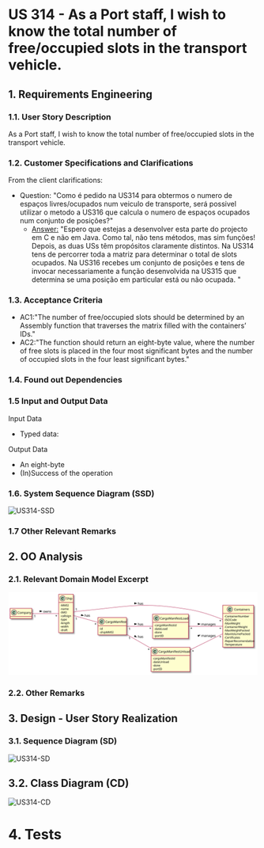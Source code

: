 # US 314 - As a Port staff, I wish to know the total number of free/occupied slots in the transport vehicle.



## 1. Requirements Engineering

### 1.1. User Story Description

As a Port staff, I wish to know the total number of free/occupied slots in the transport vehicle.

### 1.2. Customer Specifications and Clarifications


From the client clarifications:

* Question: "Como é pedido na US314 para obtermos o numero de espaços livres/ocupados num veiculo de transporte, será possivel utilizar o metodo a US316 que calcula o numero de espaços ocupados num conjunto de posições?"
  * [Answer:](https://moodle.isep.ipp.pt/mod/forum/discuss.php?d=12844) "Espero que estejas a desenvolver esta parte do projecto em C e não em Java. Como tal, não tens métodos, mas sim funções!
    Depois, as duas USs têm propósitos claramente distintos. Na US314 tens de percorrer toda a matriz para determinar o total de slots ocupados. Na US316 recebes um conjunto de posições e tens de invocar necessariamente a função desenvolvida na US315 que determina se uma posição em particular está ou não ocupada. "

### 1.3. Acceptance Criteria


* AC1:"The number of free/occupied slots should be determined by an
  Assembly function that traverses the matrix filled with the containers’
  IDs."
* AC2:"The function should return an eight-byte value, where the number of free
  slots is placed in the four most significant bytes and the number of
  occupied slots in the four least significant bytes."

### 1.4. Found out Dependencies


### 1.5 Input and Output Data


Input Data

* Typed data:


Output Data

*  An eight-byte
* (In)Success of the operation


### 1.6. System Sequence Diagram (SSD)


![US314-SSD](US314_SSD.svg)


### 1.7 Other Relevant Remarks




## 2. OO Analysis

### 2.1. Relevant Domain Model Excerpt

![US314-MD](US314_DM.svg)

### 2.2. Other Remarks




## 3. Design - User Story Realization

### 3.1. Sequence Diagram (SD)


![US314-SD](US314_SD.svg)

## 3.2. Class Diagram (CD)


![US314-CD](US314_CD.svg)

# 4. Tests




